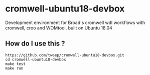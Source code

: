 # cromwell-ubuntu18-devbox
Development environment for Broad's cromwell wdl workflows with cromwell, croo and WOMtool, built on Ubuntu 18.04 

## How do I use this ? 
```
https://github.com/tweep/cromwell-ubuntu18-devbox.git
cd cromwell-ubuntu18-devbox 
make test 
make run 
```
